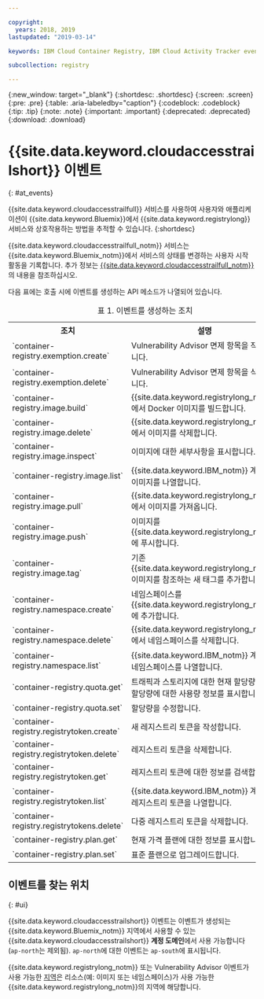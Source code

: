 ```yaml
---

copyright:
  years: 2018, 2019
lastupdated: "2019-03-14"

keywords: IBM Cloud Container Registry, IBM Cloud Activity Tracker events, Activity Tracker events, events, track,

subcollection: registry

---
```


{:new_window: target="_blank"}
{:shortdesc: .shortdesc}
{:screen: .screen}
{:pre: .pre}
{:table: .aria-labeledby="caption"}
{:codeblock: .codeblock}
{:tip: .tip}
{:note: .note}
{:important: .important}
{:deprecated: .deprecated}
{:download: .download}

# {{site.data.keyword.cloudaccesstrailshort}} 이벤트
{: #at_events}

{{site.data.keyword.cloudaccesstrailfull}} 서비스를 사용하여 사용자와 애플리케이션이 {{site.data.keyword.Bluemix}}에서 {{site.data.keyword.registrylong}} 서비스와 상호작용하는 방법을 추적할 수 있습니다.
{:shortdesc}

{{site.data.keyword.cloudaccesstrailfull_notm}} 서비스는 {{site.data.keyword.Bluemix_notm}}에서 서비스의 상태를 변경하는 사용자 시작 활동을 기록합니다.
추가 정보는 [{{site.data.keyword.cloudaccesstrailfull_notm}}](/docs/services/cloud-activity-tracker?topic=cloud-activity-tracker-getting-started-with-cla#getting-started-with-cla)의 내용을 참조하십시오.


다음 표에는 호출 시에 이벤트를 생성하는 API 메소드가 나열되어 있습니다.

<table>
  <caption>표 1. 이벤트를 생성하는 조치</caption>
  <tr>
    <th>조치</th>
	  <th>설명</th>
  </tr>
  <tr>
    <td>`container-registry.exemption.create`</td>
	  <td>Vulnerability Advisor 면제 항목을 작성합니다.</td>
  </tr>
  <tr>
    <td>`container-registry.exemption.delete`</td>
	  <td>Vulnerability Advisor 면제 항목을 삭제합니다.</td>
  </tr>
  <tr>
    <td>`container-registry.image.build`</td>
	  <td>{{site.data.keyword.registrylong_notm}}에서 Docker 이미지를 빌드합니다.</td>
  </tr>
  <tr>
    <td>`container-registry.image.delete`</td>
	  <td>{{site.data.keyword.registrylong_notm}}에서 이미지를 삭제합니다.</td>
  </tr>
  <tr>
    <td>`container-registry.image.inspect`</td>
	  <td>이미지에 대한 세부사항을 표시합니다.</td>
  </tr>
  <tr>
    <td>`container-registry.image.list`</td>
	  <td>{{site.data.keyword.IBM_notm}} 계정의 이미지를 나열합니다.</td>
  </tr>
  <tr>
    <td>`container-registry.image.pull`</td>
	  <td>{{site.data.keyword.registrylong_notm}}에서 이미지를 가져옵니다.</td>
  </tr>
  <tr>
    <td>`container-registry.image.push`</td>
	  <td>이미지를 {{site.data.keyword.registrylong_notm}}에 푸시합니다.</td>
  </tr>
  <tr>
    <td>`container-registry.image.tag`</td>
	  <td>기존 {{site.data.keyword.registrylong_notm}} 이미지를 참조하는 새 태그를 추가합니다.</td>
  </tr>
  <tr>
    <td>`container-registry.namespace.create`</td>
	  <td>네임스페이스를 {{site.data.keyword.registrylong_notm}}에 추가합니다.</td>
  </tr>
  <tr>
    <td>`container-registry.namespace.delete`</td>
	  <td>{{site.data.keyword.registrylong_notm}}에서 네임스페이스를 삭제합니다.</td>
  </tr>
  <tr>
    <td>`container-registry.namespace.list`</td>
	  <td>{{site.data.keyword.IBM_notm}} 계정의 네임스페이스를 나열합니다.</td>
  </tr>
  <tr>
    <td>`container-registry.quota.get`</td>
	  <td>트래픽과 스토리지에 대한 현재 할당량 및 이 할당량에 대한 사용량 정보를 표시합니다.</td>
  </tr>
  <tr>
    <td>`container-registry.quota.set`</td>
	  <td>할당량을 수정합니다.</td>
  </tr>
  <tr>
    <td>`container-registry.registrytoken.create`</td>
	  <td>새 레지스트리 토큰을 작성합니다.</td>
  </tr>
  <tr>
    <td>`container-registry.registrytoken.delete`</td>
	  <td>레지스트리 토큰을 삭제합니다.</td>
  </tr>
  <tr>
    <td>`container-registry.registrytoken.get`</td>
	  <td>레지스트리 토큰에 대한 정보를 검색합니다.</td>
  </tr>
  <tr>
    <td>`container-registry.registrytoken.list`</td>
	  <td>{{site.data.keyword.IBM_notm}} 계정의 레지스트리 토큰을 나열합니다.</td>
  </tr>
  <tr>
    <td>`container-registry.registrytokens.delete`</td>
	  <td>다중 레지스트리 토큰을 삭제합니다.</td>
  </tr>
  <tr>
    <td>`container-registry.plan.get`</td>
	  <td>현재 가격 플랜에 대한 정보를 표시합니다. </td>
  </tr>
  <tr>
    <td>`container-registry.plan.set`</td>
	  <td>표준 플랜으로 업그레이드합니다.</td>
  </tr>
 </table>

## 이벤트를 찾는 위치
{: #ui}

{{site.data.keyword.cloudaccesstrailshort}} 이벤트는 이벤트가 생성되는 {{site.data.keyword.Bluemix_notm}} 지역에서 사용할 수 있는 {{site.data.keyword.cloudaccesstrailshort}} **계정 도메인**에서 사용 가능합니다(`ap-north`는 제외됨). `ap-north`에 대한 이벤트는 `ap-south`에 표시됩니다.

{{site.data.keyword.registrylong_notm}} 또는 Vulnerability Advisor 이벤트가 사용 가능한 [지역](/docs/services/Registry?topic=registry-registry_overview#registry_regions)은 리소스(예: 이미지 또는 네임스페이스)가 사용 가능한 {{site.data.keyword.registrylong_notm}}의 지역에 해당합니다.

